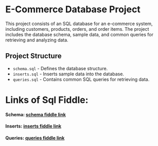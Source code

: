 # E-Commerce Database Project  

This project consists of an SQL database for an e-commerce system, including customers, products, orders, and order items. The project includes the database schema, sample data, and common queries for retrieving and analyzing data.  

## Project Structure  
- `schema.sql` - Defines the database structure.  
- `inserts.sql` - Inserts sample data into the database.  
- `queries.sql` - Contains common SQL queries for retrieving data.  

# Links of Sql Fiddle:
#### Schema:  **[schema fiddle link ](https://sqlfiddle.com/postgresql/online-compiler?id=b0d9574f-738e-44b9-83f9-eda4466a4389)**  
#### Inserts:  **[inserts fiddle link ](https://sqlfiddle.com/postgresql/online-compiler?id=dd413dc5-c5de-4ced-b0c5-4ad09f19cd61)** 
#### Queries:  **[queries fiddle link](https://sqlfiddle.com/postgresql/online-compiler?id=07733461-a031-42f6-bbba-d9ce716d0903)** 
